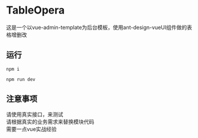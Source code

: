 # TableOpera
这是一个以vue-admin-template为后台模板，使用ant-design-vueUI组件做的表格增删改

## 运行
```
npm i

npm run dev
```

## 注意事项

请使用真实接口，来测试 <br />
请根据真实的业务需求来替换模块代码  <br />
需要一点vue实战经验
